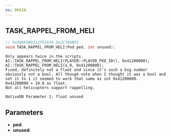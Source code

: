 ```yaml
---
ns: BRAIN
---
```

## TASK_RAPPEL_FROM_HELI

```c
// 0x09693B0312F91649 0x2C7ADB93
void TASK_RAPPEL_FROM_HELI(Ped ped, int unused);
```

```
Only appears twice in the scripts.  
AI::TASK_RAPPEL_FROM_HELI(PLAYER::PLAYER_PED_ID(), 0x41200000);  
AI::TASK_RAPPEL_FROM_HELI(a_0, 0x41200000);  
Fixed, definitely not a float and since it's such a big number obviously not a bool. All though note when I thought it was a bool and set it to 1 it seemed to work that same as int 0x41200000.  
0x41200000 = 10.0 as float.  
Not all helicopters support rappelling.  
```

```
NativeDB Parameter 1: float unused
```

## Parameters
* **ped**: 
* **unused**: 

